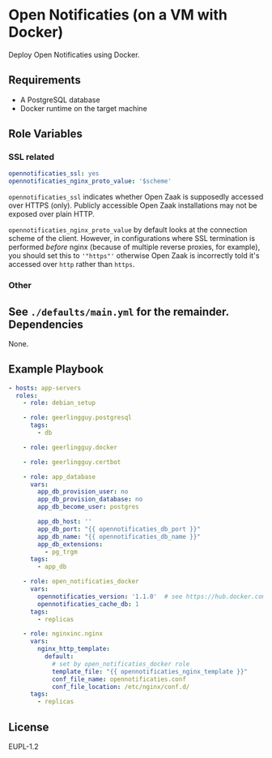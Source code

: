 Open Notificaties (on a VM with Docker)
=======================================

Deploy Open Notificaties using Docker.

Requirements
------------

- A PostgreSQL database
- Docker runtime on the target machine

Role Variables
--------------

### SSL related

```yaml
opennotificaties_ssl: yes
opennotificaties_nginx_proto_value: '$scheme'
```

`opennotificaties_ssl` indicates whether Open Zaak is supposedly accessed over HTTPS (only).
Publicly accessible Open Zaak installations may not be exposed over plain HTTP.

`opennotificaties_nginx_proto_value` by default looks at the connection scheme of the client.
However, in configurations where SSL termination is performed _before_ nginx (because of
multiple reverse proxies, for example), you should set this to `'"https"'` otherwise
Open Zaak is incorrectly told it's accessed over `http` rather than `https`.

### Other

See `./defaults/main.yml` for the remainder.
Dependencies
------------

None.

Example Playbook
----------------

```yaml
- hosts: app-servers
  roles:
    - role: debian_setup

    - role: geerlingguy.postgresql
      tags:
        - db

    - role: geerlingguy.docker

    - role: geerlingguy.certbot

    - role: app_database
      vars:
        app_db_provision_user: no
        app_db_provision_database: no
        app_db_become_user: postgres

        app_db_host: ''
        app_db_port: "{{ opennotificaties_db_port }}"
        app_db_name: "{{ opennotificaties_db_name }}"
        app_db_extensions:
          - pg_trgm
      tags:
        - app_db

    - role: open_notificaties_docker
      vars:
        opennotificaties_version: '1.1.0'  # see https://hub.docker.com/r/openzaak/open-notificaties/tags
        opennotificaties_cache_db: 1
      tags:
        - replicas

    - role: nginxinc.nginx
      vars:
        nginx_http_template:
          default:
            # set by open_notificaties_docker role
            template_file: "{{ opennotificaties_nginx_template }}"
            conf_file_name: opennotificaties.conf
            conf_file_location: /etc/nginx/conf.d/
      tags:
        - replicas
```

License
-------

EUPL-1.2
